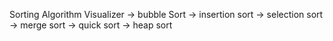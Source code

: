 Sorting Algorithm Visualizer
-> bubble Sort
-> insertion sort
-> selection sort
-> merge sort
-> quick sort
-> heap sort
